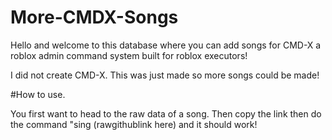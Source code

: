 # More-CMDX-Songs

Hello and welcome to this database where you can add songs for CMD-X a roblox admin command system built for roblox executors!

I did not create CMD-X. This was just made so more songs could be made!

#How to use.

You first want to head to the raw data of a song. Then copy the link then do the command 
"sing (rawgithublink here) and it should work!
